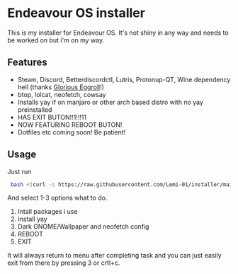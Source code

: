 
# Endeavour OS installer

This is my installer for Endeavour OS.
It's not shiny in any way and needs to be worked on but i'm on my way.


## Features

- Steam, Discord, Betterdiscordctl, Lutris, Protonup-QT, Wine dependency hell (thanks [Glorious Eggroll](https://www.gloriouseggroll.tv/how-to-get-out-of-wine-dependency-hell/)!)
- btop, lolcat, neofetch, cowsay
- Installs yay if on manjaro or other arch based distro with no yay preinstalled
- HAS EXIT BUTON!!1!!!11
- NOW FEATURING REBOOT BUTON!
- Dotfiles etc coming soon! Be patient!


## Usage

Just run

```bash
 bash <(curl -s https://raw.githubusercontent.com/Lemi-01/installer/main/installer.sh)

```
And select 1-3 options what to do.
1. Intall packages i use
2. Install yay
3. Dark GNOME/Wallpaper and neofetch config
4. REBOOT
5. EXIT

It will always return to menu after completing task and you can just easily exit from there by pressing 3 or crtl+c.
